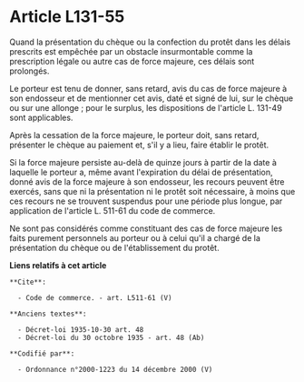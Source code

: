 # Article L131-55

Quand la présentation du chèque ou la confection du protêt dans les délais prescrits est empêchée par un obstacle
insurmontable comme la prescription légale ou autre cas de force majeure, ces délais sont prolongés.

Le porteur est tenu de donner, sans retard, avis du cas de force majeure à son endosseur et de mentionner cet avis, daté et
signé de lui, sur le chèque ou sur une allonge ; pour le surplus, les dispositions de l'article L. 131-49 sont applicables.

Après la cessation de la force majeure, le porteur doit, sans retard, présenter le chèque au paiement et, s'il y a lieu,
faire établir le protêt.

Si la force majeure persiste au-delà de quinze jours à partir de la date à laquelle le porteur a, même avant l'expiration du
délai de présentation, donné avis de la force majeure à son endosseur, les recours peuvent être exercés, sans que ni la
présentation ni le protêt soit nécessaire, à moins que ces recours ne se trouvent suspendus pour une période plus longue, par
application de l'article L. 511-61 du code de commerce.

Ne sont pas considérés comme constituant des cas de force majeure les faits purement personnels au porteur ou à celui qu'il a
chargé de la présentation du chèque ou de l'établissement du protêt.

**Liens relatifs à cet article**

	**Cite**:

	  - Code de commerce. - art. L511-61 (V)

	**Anciens textes**:

	  - Décret-loi 1935-10-30 art. 48
	  - Décret-loi du 30 octobre 1935 - art. 48 (Ab)

	**Codifié par**:

	  - Ordonnance n°2000-1223 du 14 décembre 2000 (V)

